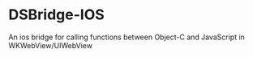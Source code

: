 # DSBridge-IOS
An ios bridge for calling functions between Object-C and JavaScript in WKWebView/UIWebView
